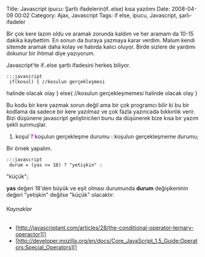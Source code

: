Title: Javascript ipucu: Şartlı ifadelerin(if..else) kısa yazılımı
Date: 2008-04-09 00:02
Category: Ajax, Javascript
Tags: if else, ipucu, Javascript, şarlı-ifadeler

Bir çok kere lazım oldu ve aramak zorunda kaldım ve her aramam da 10-15
dakika kaybettim. En sonun da buraya yazmaya karar verdim. Malum kendi
sitemde aramak daha kolay ve hatırda kalıcı oluyor. Birde sizlere de
yardımı dokunur bir ihtimal diye yazıyorum.

Javascript'te if..else şartlı ifadesini herkes biliyor.

	:::javascript
	 if(kosul) { //kosulun gerçekleşmesi
halinde olacak olay } else{ //kosulun gerçekleşmemesi halinde olacak
olay }

Bu kodu bir kere yazmak sorun değil ama bir çok programcı bilir ki bu
bir kodlama da sadece bir kere yazılmaz ve çok fazla yazıncada bıkkınlık
verir. Bizi düşünene javascript geliştiricileri bunu da düşünerek bize
kısa bir yazım şekli sunmuşlar.

1.  koşul <span style="color:#FF00FF; font-weight:bold">?</span> koşulun
    gerçekleşme durumu
    <span style="color:#FF00FF; font-weight:bold">:</span> koşulun
    gerçekleşmeme
    durumu<span style="color:#FF00FF; font-weight:bold">;</span>

Bir örnek yapalım.

	:::javascript
	 durum = (yas >= 18) ? "yetişkin" :
"küçük"; 

**yas** değeri 18'den büyük ve eşit olması durumunda **durum**
değişikeninin değeri "yetişkin" değilse "küçük" olacaktır.

###### Kaynaklar

-   [http://javascriptant.com/articles/28/the-conditional-operator-ternary-operactor][]
-   [http://developer.mozilla.org/en/docs/Core_JavaScript_1.5_Guide:Operators:Special_Operators][]

</p>

  [http://javascriptant.com/articles/28/the-conditional-operator-ternary-operactor]:
    http://javascriptant.com/articles/28/the-conditional-operator-ternary-operactor
  [http://developer.mozilla.org/en/docs/Core_JavaScript_1.5_Guide:Operators:Special_Operators]:
    http://developer.mozilla.org/en/docs/Core_JavaScript_1.5_Guide:Operators:Special_Operators
